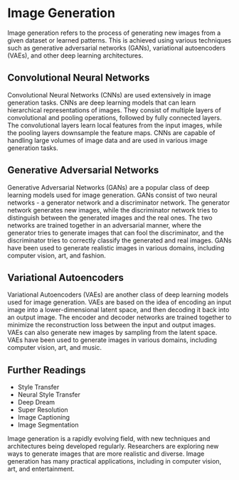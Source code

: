 # Image Generation

Image generation refers to the process of generating new images from a given dataset or learned patterns. This is achieved using various techniques such as generative adversarial networks (GANs), variational autoencoders (VAEs), and other deep learning architectures.

## Convolutional Neural Networks

Convolutional Neural Networks (CNNs) are used extensively in image generation tasks. CNNs are deep learning models that can learn hierarchical representations of images. They consist of multiple layers of convolutional and pooling operations, followed by fully connected layers. The convolutional layers learn local features from the input images, while the pooling layers downsample the feature maps. CNNs are capable of handling large volumes of image data and are used in various image generation tasks.

## Generative Adversarial Networks

Generative Adversarial Networks (GANs) are a popular class of deep learning models used for image generation. GANs consist of two neural networks - a generator network and a discriminator network. The generator network generates new images, while the discriminator network tries to distinguish between the generated images and the real ones. The two networks are trained together in an adversarial manner, where the generator tries to generate images that can fool the discriminator, and the discriminator tries to correctly classify the generated and real images. GANs have been used to generate realistic images in various domains, including computer vision, art, and fashion.

## Variational Autoencoders

Variational Autoencoders (VAEs) are another class of deep learning models used for image generation. VAEs are based on the idea of encoding an input image into a lower-dimensional latent space, and then decoding it back into an output image. The encoder and decoder networks are trained together to minimize the reconstruction loss between the input and output images. VAEs can also generate new images by sampling from the latent space. VAEs have been used to generate images in various domains, including computer vision, art, and music.

## Further Readings

- Style Transfer
- Neural Style Transfer
- Deep Dream
- Super Resolution
- Image Captioning
- Image Segmentation

Image generation is a rapidly evolving field, with new techniques and architectures being developed regularly. Researchers are exploring new ways to generate images that are more realistic and diverse. Image generation has many practical applications, including in computer vision, art, and entertainment.
